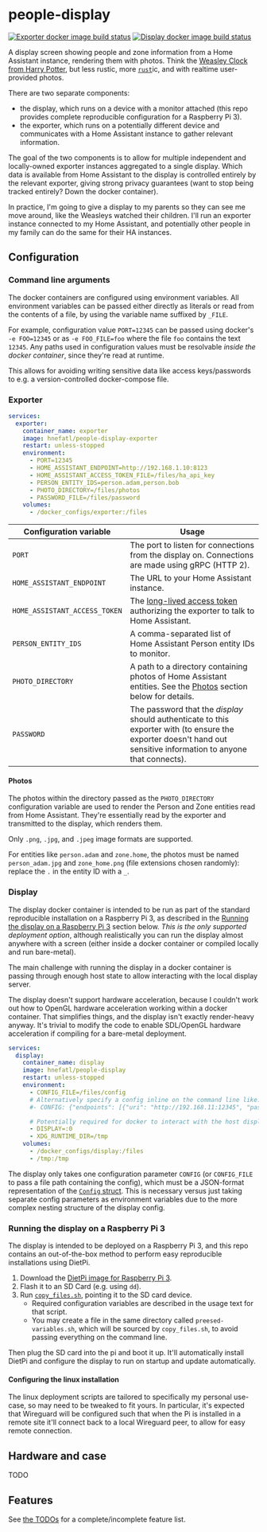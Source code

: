 # people-display

[![Exporter docker image build status](https://github.com/hnefatl/people-display/actions/workflows/exporter-docker.yaml/badge.svg)](https://github.com/hnefatl/people-display/actions/workflows/exporter-docker.yaml)
[![Display docker image build status](https://github.com/hnefatl/people-display/actions/workflows/display-docker.yaml/badge.svg)](https://github.com/hnefatl/people-display/actions/workflows/display-docker.yaml)

A display screen showing people and zone information from a Home Assistant instance, rendering them with photos. Think the [Weasley Clock from Harry Potter](https://harrypotter.fandom.com/wiki/Weasley_Clock), but less rustic, more [`rust`](https://www.rust-lang.org)ic, and with realtime user-provided photos.

There are two separate components:
- the display, which runs on a device with a monitor attached (this repo provides complete reproducible configuration for a Raspberry Pi 3).
- the exporter, which runs on a potentially different device and communicates with a Home Assistant instance to gather relevant information.

The goal of the two components is to allow for multiple independent and locally-owned exporter instances aggregated to a single display. Which data is available from Home Assistant to the display is controlled entirely by the relevant exporter, giving strong privacy guarantees (want to stop being tracked entirely? Down the docker container).

In practice, I'm going to give a display to my parents so they can see me move around, like the Weasleys watched their children. I'll run an exporter instance connected to my Home Assistant, and potentially other people in my family can do the same for their HA instances.

## Configuration

### Command line arguments

The docker containers are configured using environment variables. All environment variables can be passed either directly as literals or read from the contents of a file, by using the variable name suffixed by `_FILE`.

For example, configuration value `PORT=12345` can be passed using docker's `-e FOO=12345` or as `-e FOO_FILE=foo` where the file `foo` contains the text `12345`. Any paths used in configuration values must be resolvable _inside the docker container_, since they're read at runtime.

This allows for avoiding writing sensitive data like access keys/passwords to e.g. a version-controlled docker-compose file.

### Exporter

```yaml
services:
  exporter:
    container_name: exporter
    image: hnefatl/people-display-exporter
    restart: unless-stopped
    environment:
      - PORT=12345
      - HOME_ASSISTANT_ENDPOINT=http://192.168.1.10:8123
      - HOME_ASSISTANT_ACCESS_TOKEN_FILE=/files/ha_api_key
      - PERSON_ENTITY_IDS=person.adam,person.bob
      - PHOTO_DIRECTORY=/files/photos
      - PASSWORD_FILE=/files/password
    volumes:
      - /docker_configs/exporter:/files
```

Configuration variable | Usage
--- | ---
`PORT` | The port to listen for connections from the display on. Connections are made using gRPC (HTTP 2).
`HOME_ASSISTANT_ENDPOINT` | The URL to your Home Assistant instance.
`HOME_ASSISTANT_ACCESS_TOKEN` | The [long-lived access token](https://developers.home-assistant.io/docs/auth_api/#long-lived-access-token) authorizing the exporter to talk to Home Assistant.
`PERSON_ENTITY_IDS` | A comma-separated list of Home Assistant Person entity IDs to monitor.
`PHOTO_DIRECTORY` | A path to a directory containing photos of Home Assistant entities. See the [Photos](#photos) section below for details.
`PASSWORD` | The password that the _display_ should authenticate to this exporter with (to ensure the exporter doesn't hand out sensitive information to anyone that connects).

#### Photos

The photos within the directory passed as the `PHOTO_DIRECTORY` configuration variable are used to render the Person and Zone entities read from Home Assistant. They're essentially read by the exporter and transmitted to the display, which renders them.

Only `.png`, `.jpg`, and `.jpeg` image formats are supported.

For entities like `person.adam` and `zone.home`, the photos must be named `person_adam.jpg` and `zone_home.png` (file extensions chosen randomly): replace the `.` in the entity ID with a `_`.

### Display

The display docker container is intended to be run as part of the standard reproducible installation on a Raspberry Pi 3, as described in the [Running the display on a Raspberry Pi 3](#running-the-display-on-a-raspberry-pi-3) section below. _This is the only supported deployment option_, although realistically you can run the display almost anywhere with a screen (either inside a docker container or compiled locally and run bare-metal).

The main challenge with running the display in a docker container is passing through enough host state to allow interacting with the local display server. 

The display doesn't support hardware acceleration, because I couldn't work out how to OpenGL hardware acceleration working within a docker container. That simplifies things, and the display isn't exactly render-heavy anyway. It's trivial to modify the code to enable SDL/OpenGL hardware acceleration if compiling for a bare-metal deployment.

```yaml
services:
  display:
    container_name: display
    image: hnefatl/people-display
    restart: unless-stopped
    environment:
      - CONFIG_FILE=/files/config
      # Alternatively specify a config inline on the command line like:
      #- CONFIG: {"endpoints": [{"uri": "http://192.168.11:12345", "password": "foobar"}]}

      # Potentially required for docker to interact with the host display server on your system.
      - DISPLAY=:0
      - XDG_RUNTIME_DIR=/tmp
    volumes:
      - /docker_configs/display:/files
      - /tmp:/tmp
```

The display only takes one configuration parameter `CONFIG` (or `CONFIG_FILE` to pass a file path containing the config), which must be a JSON-format representation of the [`Config` struct](src/display/config.rs). This is necessary versus just taking separate config parameters as environment variables due to the more complex nesting structure of the display config.

### Running the display on a Raspberry Pi 3

The display is intended to be deployed on a Raspberry Pi 3, and this repo contains an out-of-the-box method to perform easy reproducible installations using DietPi.

1. Download the [DietPi image for Raspberry Pi 3](https://dietpi.com/#downloadinfo).
1. Flash it to an SD Card (e.g. using `dd`).
1. Run [`copy_files.sh`](display-deploy/copy_files.sh), pointing it to the SD card device.
    - Required configuration variables are described in the usage text for that script.
    - You may create a file in the same directory called `preesed-variables.sh`, which will be sourced by `copy_files.sh`, to avoid passing everything on the command line.

Then plug the SD card into the pi and boot it up. It'll automatically install DietPi and configure the display to run on startup and update automatically.

#### Configuring the linux installation

The linux deployment scripts are tailored to specifically my personal use-case, so may need to be tweaked to fit yours. In particular, it's expected that Wireguard will be configured such that when the Pi is installed in a remote site it'll connect back to a local Wireguard peer, to allow for easy remote connection.

## Hardware and case

TODO

## Features

See [the TODOs](TODO.md) for a complete/incomplete feature list.
